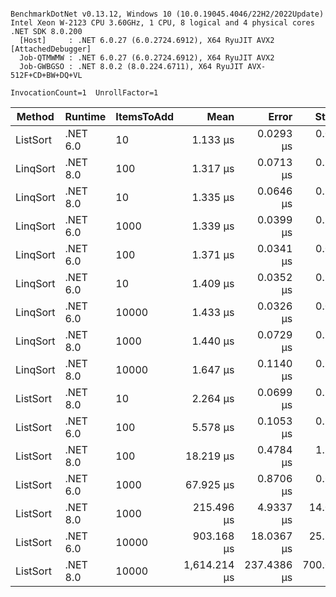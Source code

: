 ```

BenchmarkDotNet v0.13.12, Windows 10 (10.0.19045.4046/22H2/2022Update)
Intel Xeon W-2123 CPU 3.60GHz, 1 CPU, 8 logical and 4 physical cores
.NET SDK 8.0.200
  [Host]     : .NET 6.0.27 (6.0.2724.6912), X64 RyuJIT AVX2 [AttachedDebugger]
  Job-QTMWMW : .NET 6.0.27 (6.0.2724.6912), X64 RyuJIT AVX2
  Job-GWBGSO : .NET 8.0.2 (8.0.224.6711), X64 RyuJIT AVX-512F+CD+BW+DQ+VL

InvocationCount=1  UnrollFactor=1  

```
| Method   | Runtime  | ItemsToAdd | Mean         | Error       | StdDev      | Median       | Rank | Allocated |
|--------- |--------- |----------- |-------------:|------------:|------------:|-------------:|-----:|----------:|
| ListSort | .NET 6.0 | 10         |     1.133 μs |   0.0293 μs |   0.0802 μs |     1.100 μs |    1 |     544 B |
| LinqSort | .NET 8.0 | 100        |     1.317 μs |   0.0713 μs |   0.2104 μs |     1.250 μs |    2 |     456 B |
| LinqSort | .NET 8.0 | 10         |     1.335 μs |   0.0646 μs |   0.1884 μs |     1.300 μs |    2 |     456 B |
| LinqSort | .NET 6.0 | 1000       |     1.339 μs |   0.0399 μs |   0.1144 μs |     1.350 μs |    3 |     600 B |
| LinqSort | .NET 6.0 | 100        |     1.371 μs |   0.0341 μs |   0.0977 μs |     1.350 μs |    3 |     600 B |
| LinqSort | .NET 6.0 | 10         |     1.409 μs |   0.0352 μs |   0.1021 μs |     1.400 μs |    4 |     600 B |
| LinqSort | .NET 6.0 | 10000      |     1.433 μs |   0.0326 μs |   0.0854 μs |     1.400 μs |    4 |     600 B |
| LinqSort | .NET 8.0 | 1000       |     1.440 μs |   0.0729 μs |   0.2115 μs |     1.500 μs |    4 |     456 B |
| LinqSort | .NET 8.0 | 10000      |     1.647 μs |   0.1140 μs |   0.3289 μs |     1.600 μs |    5 |     456 B |
| ListSort | .NET 8.0 | 10         |     2.264 μs |   0.0699 μs |   0.2016 μs |     2.200 μs |    6 |     400 B |
| ListSort | .NET 6.0 | 100        |     5.578 μs |   0.1053 μs |   0.1476 μs |     5.600 μs |    7 |     544 B |
| ListSort | .NET 8.0 | 100        |    18.219 μs |   0.4784 μs |   1.3804 μs |    18.450 μs |    8 |     400 B |
| ListSort | .NET 6.0 | 1000       |    67.925 μs |   0.8706 μs |   0.6797 μs |    68.000 μs |    9 |     544 B |
| ListSort | .NET 8.0 | 1000       |   215.496 μs |   4.9337 μs |  14.0762 μs |   209.700 μs |   10 |     400 B |
| ListSort | .NET 6.0 | 10000      |   903.168 μs |  18.0367 μs |  25.8676 μs |   902.900 μs |   11 |     544 B |
| ListSort | .NET 8.0 | 10000      | 1,614.214 μs | 237.4386 μs | 700.0930 μs | 2,101.750 μs |   11 |     400 B |
